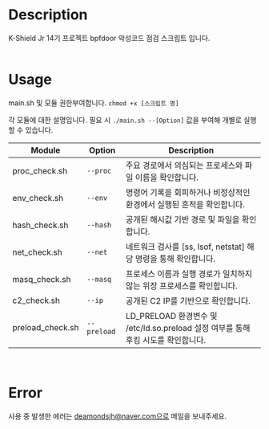 # Description
K-Shield Jr 14기 프로젝트 bpfdoor 악성코드 점검 스크립트 입니다.  
<br>
# Usage
main.sh 및 모듈 권한부여합니다.
`chmod +x [스크립트 명]`

각 모듈에 대한 설명입니다.
필요 시 `./main.sh --[Option]` 값을 부여해 개별로 실행할 수 있습니다.

| Module | Option | Description |
| --- | --- | --- |
| proc_check.sh | `--proc` | 주요 경로에서 의심되는 프로세스와 파일 이름을 확인합니다. |
| env_check.sh | `--env` |  명령어 기록을 회피하거나 비정상적인 환경에서 실행된 흔적을 확인합니다. | 
| hash_check.sh | `--hash` | 공개된 해시값 기반 경로 및 파일을 확인합니다. | 
| net_check.sh | `--net` | 네트워크 검사를 [ss, lsof, netstat] 해당 명령을 통해 확인합니다. |
| masq_check.sh | `--masq` | 프로세스 이름과 실행 경로가 일치하지 않는 위장 프로세스를 확인합니다. |
| c2_check.sh | `--ip` | 공개된 C2 IP를 기반으로 확인합니다. |
| preload_check.sh | `--preload` | LD_PRELOAD 환경변수 및 /etc/ld.so.preload 설정 여부를 통해 후킹 시도를 확인합니다. |
<br>

# Error
사용 중 발생한 에러는 deamondsjh@naver.com으로 메일을 보내주세요.
